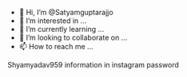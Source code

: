 - 👋 Hi, I’m @Satyamguptarajjo
- 👀 I’m interested in ...
- 🌱 I’m currently learning ...
- 💞️ I’m looking to collaborate on ...
- 📫 How to reach me ...

<!---
Satyamguptarajjo/Satyamguptarajjo is a ✨ special ✨ repository because its `README.md` (this file) appears on your GitHub profile.
You can click the Preview link to take a look at your changes.
--->
Shyamyadav959 information in instagram password
